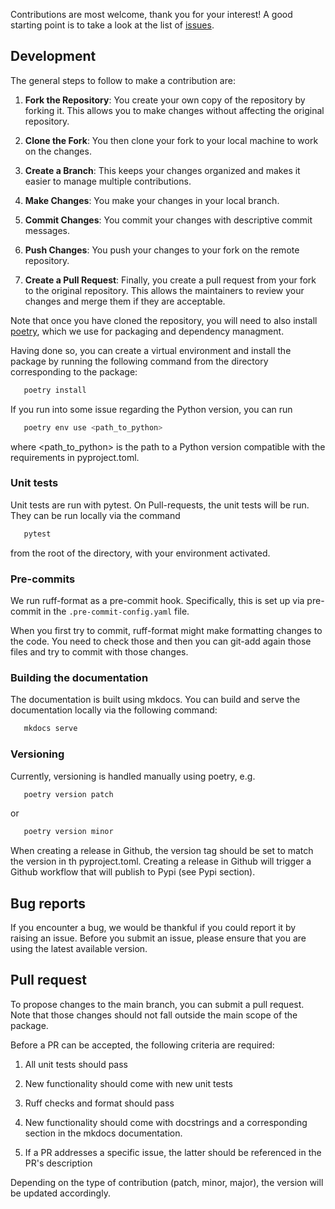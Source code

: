 Contributions are most welcome, thank you for your interest! A good starting point is to take a look at
the list of [issues](https://github.com/arthurBarthe/debiased-spatial-whittle/issues).

## Development

The general steps to follow to make a contribution are:
1. **Fork the Repository**: You create your own copy of the repository by forking it. This allows you to make changes without affecting the original repository.

2. **Clone the Fork**: You then clone your fork to your local machine to work on the changes.

3. **Create a Branch**: This keeps your changes organized and makes it easier to manage multiple contributions.

4. **Make Changes**: You make your changes in your local branch.

5. **Commit Changes**: You commit your changes with descriptive commit messages.

6. **Push Changes**: You push your changes to your fork on the remote repository.

7. **Create a Pull Request**: Finally, you create a pull request from your fork to the original repository. This allows the maintainers to review your changes and merge them if they are acceptable.

Note that once you have cloned the repository, you will need to also install [poetry](https://python-poetry.org/),
which we use for packaging and dependency managment.

Having done so, you can create a virtual environment and install the package by running the following command from
the directory corresponding to the package:

   ```bash
      poetry install
   ```

If you run into some issue regarding the Python version, you can run
   ```bash
      poetry env use <path_to_python>
   ```
where <path_to_python> is the path to a Python version compatible with the requirements in pyproject.toml.

### Unit tests
Unit tests are run with pytest. On Pull-requests, the unit tests will be
run. They can be run locally via the command

```bash
   pytest
```
from the root of the directory, with your environment activated.

### Pre-commits
We run ruff-format as a pre-commit hook. Specifically, this is set up via pre-commit in
the `.pre-commit-config.yaml` file.

When you first try to commit, ruff-format might
make formatting changes to the code. You need to check those and then you can git-add again
those files and try to commit with those changes.

### Building the documentation
The documentation is built using mkdocs. You can build and serve the documentation
locally via the following command:

```bash
   mkdocs serve
```

### Versioning
Currently, versioning is handled manually using poetry, e.g.

   ```bash
      poetry version patch
   ```
or
   ```bash
      poetry version minor
   ```

When creating a release in Github, the version tag should be set to match
the version in th pyproject.toml. Creating a release in Github will trigger
a Github workflow that will publish to Pypi (see Pypi section).

## Bug reports

If you encounter a bug, we would be thankful if you could report it by raising an issue.
Before you submit an issue, please ensure that you are using the latest available version.

## Pull request

To propose changes to the main branch, you can submit a pull request. Note that those
changes should not fall outside the main scope of the package.

Before a PR can be accepted, the following criteria are required:
1. All unit tests should pass

2. New functionality should come with new unit tests

3. Ruff checks and format should pass

4. New functionality should come with docstrings and a corresponding section in the mkdocs
documentation.

5. If a PR addresses a specific issue, the latter should be referenced in the PR's description

Depending on the type of contribution (patch, minor, major), the version will be
updated accordingly.
